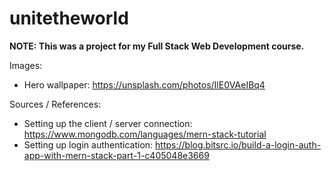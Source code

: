 # unitetheworld

**NOTE: This was a project for my Full Stack Web Development course.**

Images:
* Hero wallpaper: https://unsplash.com/photos/IlE0VAeIBq4

Sources / References:
* Setting up the client / server connection: https://www.mongodb.com/languages/mern-stack-tutorial
* Setting up login authentication: https://blog.bitsrc.io/build-a-login-auth-app-with-mern-stack-part-1-c405048e3669

